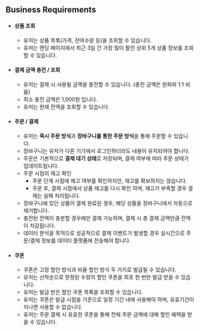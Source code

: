## Business Requirements

- #### 상품 조회
    - 유저는 상품 목록(가격, 잔여수량 등)을 조회할 수 있습니다.
    - 유저는 랜딩 페이지에서 최근 3일 간 가장 많이 팔린 상위 5개 상품 정보를 조회할 수 있습니다.
- #### 결제 금액 충전 / 조회
    - 유저는 결제 시 사용될 금액을 충전할 수 있습니다. (충전 금액은 원화와 1:1 비율)
    - 최소 충전 금액은 1,000원 입니다.
    - 유저는 현재 잔액을 조회할 수 있습니다.
- #### 주문 / 결제
    - 유저는 **즉시 주문 방식**과 **장바구니를 통한 주문 방식**을 통해 주문할 수 있습니다.
    - 장바구니는 유저가 다른 기기에서 로그인하더라도 내용이 유지되어야 합니다.
    - 주문은 기본적으로 **결제 대기 상태**로 저장되며, 결제 여부에 따라 주문 상태가 업데이트됩니다.
    - 주문 시점의 재고 확인
        - 주문 단계 시점에 재고 여부를 확인하지만, 재고를 확보하지는 않습니다.
        - 주문 후, 결제 시점에서 상품 재고를 다시 확인 하며, 재고가 부족할 경우 결제는 실패 처리됩니다.
    - 장바구니에 있던 상품이 결제 완료된 경우, 해당 상품을 장바구니에서 자동으로 제거합니다.
    - 충전된 잔액이 충분할 경우에만 결제 가능하며, 결제 시 총 결제 금액만큼 잔액이 차감됩니다.
    - 데이터 분석을 목적으로 성공적으로 결제 이벤트가 발생할 경우 실시간으로 주문/결제 정보를 데이터 플랫폼에 전송해야 합니다.
- #### 쿠폰
    - 쿠폰은 고정 할인 방식과 비율 할인 방식 두 가지로 발급될 수 있습니다.
    - 유저는 선착순으로 한정된 수량의 할인 쿠폰을 최초 한 번만 발급 받을 수 있습니다.
    - 유저는 발급 받은 할인 쿠폰 목록을 조회할 수 있습니다.
    - 유저는 쿠폰은 발급 시점을 기준으로 일정 기간 내에 사용해야 하며, 유효기간이 지나면 사용할 수 없습니다.
    - 유저는 주문 결제 시 유효한 쿠폰을 통해 전체 주문 금액에 대해 할인 혜택을 받을 수 있습니다.